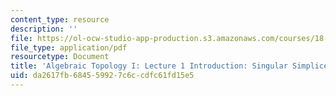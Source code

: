 ```yaml
---
content_type: resource
description: ''
file: https://ol-ocw-studio-app-production.s3.amazonaws.com/courses/18-905-algebraic-topology-i-fall-2016/da2617fb684559927c6ccdfc61fd15e5_MIT18_905F16_lec1.pdf
file_type: application/pdf
resourcetype: Document
title: 'Algebraic Topology I: Lecture 1 Introduction: Singular Simplices and Chains'
uid: da2617fb-6845-5992-7c6c-cdfc61fd15e5
---
```

